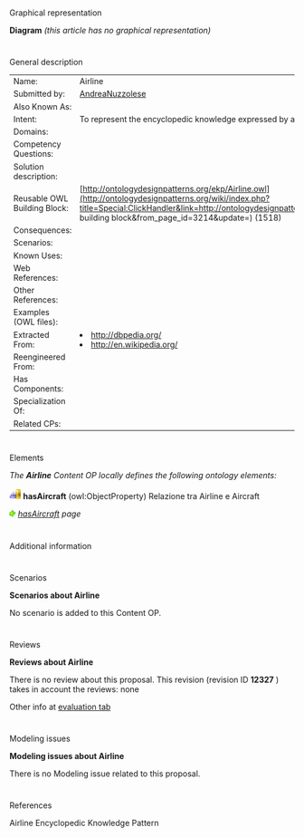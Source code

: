 # 

 Graphical representation



__Diagram__ 
_(this article has no graphical representation)_ 




# 

 General description




|  |  |
| --- | --- |
|  Name:  |  Airline  |
|  Submitted by:  | [AndreaNuzzolese](../User/AndreaNuzzolese.md "User:AndreaNuzzolese")  |
|  Also Known As:  |  |
|  Intent:  |  To represent the encyclopedic knowledge expressed by an object typed as Airline  |
|  Domains:  |  |
|  Competency Questions:  |  |
|  Solution description:  |  |
|  Reusable OWL Building Block:  | [http://ontologydesignpatterns.org/ekp/Airline.owl](http://ontologydesignpatterns.org/wiki/index.php?title=Special:ClickHandler&link=http://ontologydesignpatterns.org/ekp/Airline.owl&message=OWL building block&from_page_id=3214&update=)  (1518)  |
|  Consequences:  |  |
|  Scenarios:  |  |
|  Known Uses:  |  |
|  Web References:  |  |
|  Other References:  |  |
|  Examples (OWL files):  |  |
|  Extracted From:  | <li><a class="external free" href="http://dbpedia.org/" rel="nofollow" title="http://dbpedia.org/">        http://dbpedia.org/       </a></li><li><a class="external free" href="http://en.wikipedia.org/" rel="nofollow" title="http://en.wikipedia.org/">        http://en.wikipedia.org/       </a></li> |
|  Reengineered From:  |  |
|  Has Components:  |  |
|  Specialization Of:  |  |
|  Related CPs:  |  |



  





# 

 Elements



_The
 __Airline__ 
 Content OP locally defines the following ontology elements:_ 





[![ObjectProperty](./20px-ObjectProperty.gif)](../Image/ObjectProperty.gif.md "ObjectProperty")
__hasAircraft__ 
 (owl:ObjectProperty) Relazione tra Airline e Aircraft
 
[![](./11px-ArrowRight.gif)](../Image/ArrowRight.gif.md "ArrowRight.gif")
_[hasAircraft](./Airline/hasAircraft.md "Submissions:Airline/hasAircraft") 
 page_ 


# 

 Additional information



# 

 Scenarios




__Scenarios about Airline__ 


 No scenario is added to this Content OP.
 




# 

 Reviews




__Reviews about Airline__ 


 There is no review about this proposal.
This revision (revision ID
 __12327__ 
 ) takes in account the reviews: none
 



 Other info at
 [evaluation tab](http://ontologydesignpatterns.org/wiki/index.php?title=Submissions:Airline&action=evaluation "http://ontologydesignpatterns.org/wiki/index.php?title=Submissions:Airline&action=evaluation") 





# 

 Modeling issues




__Modeling issues about Airline__ 


 There is no Modeling issue related to this proposal.
 




# 

 References



  

 Airline Encyclopedic Knowledge Pattern